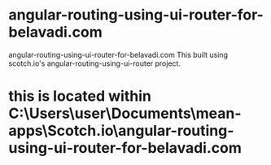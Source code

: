 # angular-routing-using-ui-router-for-belavadi.com
angular-routing-using-ui-router-for-belavadi.com 
This built using scotch.io's angular-routing-using-ui-router project.

# this is located within C:\Users\user\Documents\mean-apps\Scotch.io\angular-routing-using-ui-router-for-belavadi.com
